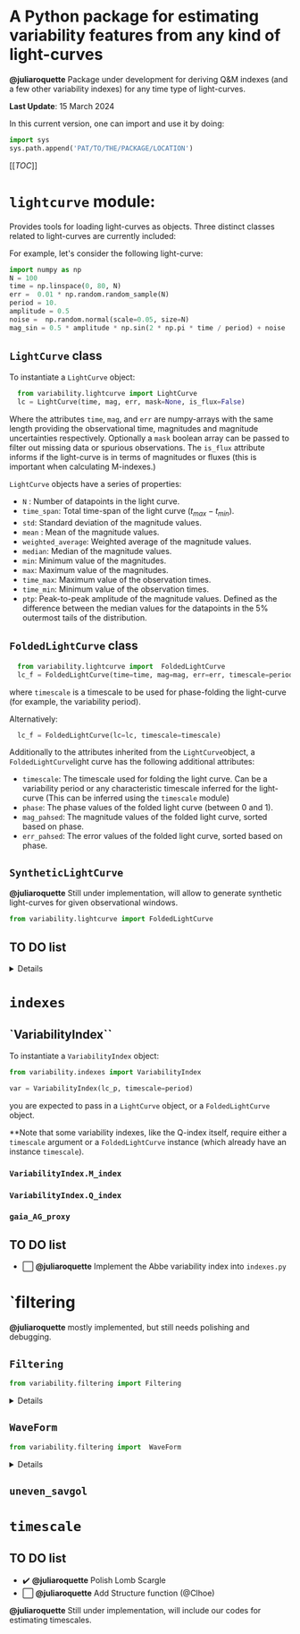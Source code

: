 # A Python package for estimating variability features from any kind of light-curves

**@juliaroquette** Package under development for deriving Q&M indexes (and a few other variability indexes) for any time type of light-curves.


**Last Update**: 15 March 2024

In this current version, one can import and use it by doing:

```python
import sys
sys.path.append('PAT/TO/THE/PACKAGE/LOCATION')  
```

[[_TOC_]]

# `lightcurve` module:

Provides tools for loading light-curves as objects. Three distinct classes related to light-curves are currently included:

For example, let's consider the following light-curve:

````python
import numpy as np
N = 100
time = np.linspace(0, 80, N)
err =  0.01 * np.random.random_sample(N)
period = 10. 
amplitude = 0.5
noise =  np.random.normal(scale=0.05, size=N)
mag_sin = 0.5 * amplitude * np.sin(2 * np.pi * time / period) + noise
````


## `LightCurve` class

To instantiate a `LightCurve` object:

```python
  from variability.lightcurve import LightCurve
  lc = LightCurve(time, mag, err, mask=None, is_flux=False)
```

Where the attributes `time`, `mag`, and `err` are numpy-arrays with the same length providing the observational time, magnitudes and magnitude uncertainties respectively. Optionally a `mask` boolean array can be passed to filter out missing data or spurious observations. The `is_flux` attribute informs if the light-curve is in terms of magnitudes or fluxes (this is important when calculating M-indexes.)

`LightCurve` objects have a series of properties:
- `N` : Number of datapoints in the light curve.
- `time_span`: Total time-span of the light curve ($t_{max}-t_{min}$).
- `std`: Standard deviation of the magnitude values.
- `mean` : Mean of the magnitude values.
- `weighted_average`: Weighted average of the magnitude values.
- `median`: Median of the magnitude values.
- `min`: Minimum value of the magnitudes.
- `max`: Maximum value of the magnitudes.
- `time_max`: Maximum value of the observation times.
- `time_min`: Minimum value of the observation times.
- `ptp`: Peak-to-peak amplitude of the magnitude values. Defined as the difference between the median values for the datapoints in the 5% outermost tails of the distribution.

## `FoldedLightCurve` class



```python
  from variability.lightcurve import  FoldedLightCurve
  lc_f = FoldedLightCurve(time=time, mag=mag, err=err, timescale=period)
```

where `timescale` is a timescale to be used for phase-folding the light-curve (for example, the variability period). 

Alternatively:

```python
  lc_f = FoldedLightCurve(lc=lc, timescale=timescale)
```

Additionally to the attributes inherited from the `LightCurve`object, a `FoldedLightCurve`light curve has the following additional attributes:

- `timescale`: The timescale used for folding the light curve. Can be a variability period or any characteristic timescale inferred for the light-curve (This can be inferred using the `timescale` module)
- `phase`: The phase values of the folded light curve (between 0 and 1).
- `mag_pahsed`: The magnitude values of the folded light curve, sorted based on phase.
- `err_pahsed`: The error values of the folded light curve, sorted based on phase.


## `SyntheticLightCurve`

**@juliaroquette** Still under implementation, will allow to generate synthetic light-curves for given observational windows. 

```python 
from variability.lightcurve import FoldedLightCurve
```


## TO DO list

<details>



:white_large_square: **@juliaroquette** It may be worth it consider the possibility of merging `LightCurve` and `FoldedLightCurve` into a single class. <- Consider that after the `timescale.py` package has been implemented. 

:white_large_square: read observational windows from file

:white_large_square: Implement a list of observational windows
  - :white_large_square: TESS
  - :white_large_square: Rubin
  - :heavy_check_mark: ZTF
  - :heavy_check_mark: ASAS-SN (g and V)
  - :heavy_check_mark: Gaia-DR3
  - :heavy_check_mark: Gaia-DR4
  - :heavy_check_mark: Gaia-DR5
  - :heavy_check_mark: AllWISE
  - :white_large_square: input

:white_large_square: Include waveforms 
  - :heavy_check_mark: PS
  - :white_large_square: QPS
  - :white_large_square: EB
  - :white_large_square: AATAU
  - :white_large_square: QPD
  - :white_large_square: QPB
  - :white_large_square: B
  - :white_large_square: MP
  - :white_large_square: LP

:white_large_square: Function that generates a waveform for a refined timestep

  - :white_large_square: Function that convolves the waveform to an observational window
</details>

# `indexes`

## `VariabilityIndex``

To instantiate a `VariabilityIndex` object:

```python
from variability.indexes import VariabilityIndex

var = VariabilityIndex(lc_p, timescale=period)
```

you are expected to pass in a `LightCurve` object, or a `FoldedLightCurve` object. 

**Note that some variability indexes, like the Q-index itself, require either a `timescale` argument or a `FoldedLightCurve` instance (which already have an instance `timescale`).



### `VariabilityIndex.M_index`

### `VariabilityIndex.Q_index`

### `gaia_AG_proxy`



## TO DO list
- :white_large_square: **@juliaroquette** Implement the Abbe variability index into `indexes.py`

# `filtering
**@juliaroquette** mostly implemented, but still needs polishing and debugging. 


## `Filtering`

```python
from variability.filtering import Filtering
```
<details>

### `Filtering.filter`

### `Filtering.sigma_clip`

### `Filtering.Cody_long_trend`

### `Filtering.savgol_longtrend`

### `Filtering.uneven_savgol`

### `Filtering.smooth_per_timescale`

### `Filtering.rolling_average`

</details>

## `WaveForm`

```python
from variability.filtering import  WaveForm
```
<details>

### `WaveForm.residual_magnitude`

### `WaveForm.circular_rolling_average_number`

### `WaveForm.savgol`

### `WaveForm.circular_rolling_average_phase`

### `WaveForm.waveform_H22`

### `WaveForm.waveform_Cody`

### `WaveForm.uneven_savgol`

</details>

## `uneven_savgol`

# `timescale`


## TO DO list
- :heavy_check_mark: **@juliaroquette** Polish Lomb Scargle 
- :white_large_square: **@juliaroquette** Add Structure function (@Clhoe)
<!-- - :white_large_square: **@juliaroquette**  -->
<!-- - :white_large_square: **@juliaroquette**  -->


**@juliaroquette** Still under implementation, will include our codes for estimating timescales. 

